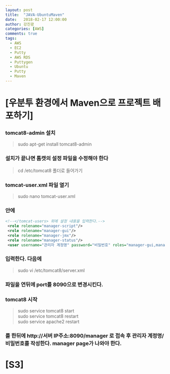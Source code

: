 ```yaml
---
layout: post
title:  "JAVA-UbuntuMaven"
date:   2018-02-17 12:00:00
author: 강진광
categories: [AWS]
comments: true
tags:
  - AWS
  - EC2
  - Putty
  - AWS RDS
  - Puttygen
  - Ubuntu
  - Putty
  - Maven
---
```

# [우분투 환경에서 Maven으로 프로젝트 배포하기]

### tomcat8-admin 설치
> sudo apt-get install tomcat8-admin

### 설치가 끝나면 톰캣의 설정 파일을 수정해야 한다
> cd /etc/tomcat8 폴더로 들어가기

### tomcat-user.xml 파일 열기
> sudo nano tomcat-user.xml
### 안에 
~~~xml
<!--</tomcat-users> 위에 설정 내용을 입력한다.-->
 <role rolename="manager-script"/>
 <role rolename="manager-gui"/>
 <role rolename="manager-jmx"/>
 <role rolename="manager-status"/>
 <user username="관리자 계정명" password="비밀번호" roles="manager-gui,manager-script,manager-status,manager-jmx"/>

~~~
### 입력한다. 다음에
>sudo vi /etc/tomcat8/server.xml
### 파일을 연뒤에 port를 8090으로 변경시킨다.
### tomcat8 시작 
> sudo service tomcat8 start<br>
> sudo service tomcat8 restart<br>
> sudo service apache2 restart
### 를 한뒤에 http://서버 IP주소:8090/manager 로 접속 후 관리자 계정명/비밀번호를 작성한다. manager page가 나와야 한다.

# [S3]

